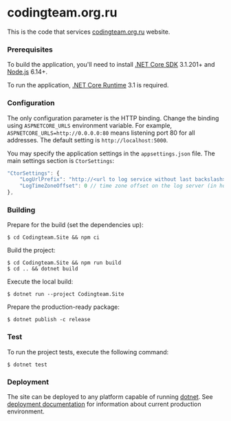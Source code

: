 codingteam.org.ru
=================

This is the code that services [codingteam.org.ru][] website.

### Prerequisites

To build the application, you'll need to install [.NET Core SDK][dotnet]
3.1.201+ and [Node.js][node-js] 6.14+.

To run the application, [.NET Core Runtime][dotnet] 3.1 is required.

### Configuration

The only configuration parameter is the HTTP binding. Change the binding using
`ASPNETCORE_URLS` environment variable. For example,
`ASPNETCORE_URLS=http://0.0.0.0:80` means listening port 80 for all addresses.
The default setting is `http://localhost:5000`.

You may specify the application settings in the `appsettings.json` file. The
 main settings section is `CtorSettings`:

```js
"CtorSettings": {
    "LogUrlPrefix": "http://<url to log service without last backslash>",
    "LogTimeZoneOffset": 0 // time zone offset on the log server (in hours)
},
```

### Building

Prepare for the build (set the dependencies up):

```console
$ cd Codingteam.Site && npm ci
```

Build the project:

```console
$ cd Codingteam.Site && npm run build
$ cd .. && dotnet build
```

Execute the local build:

```console
$ dotnet run --project Codingteam.Site
```

Prepare the production-ready package:

```console
$ dotnet publish -c release
```

### Test

To run the project tests, execute the following command:

```console
$ dotnet test
```

### Deployment

The site can be deployed to any platform capable of running [dotnet][]. See
[deployment documentation][deployment] for information about current production
environment.

[codingteam.org.ru]: https://codingteam.org.ru/
[deployment]: docs/deployment.md
[dotnet]: https://dot.net/
[node-js]: https://nodejs.org/en/
